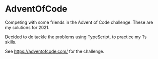# AdventOfCode

Competing with some friends in the Advent of Code challenge. These are my solutions for 2021.

Decided to do tackle the problems using TypeScript, to practice my Ts skills.

See https://adventofcode.com/ for the challenge.
